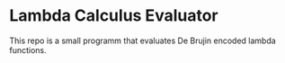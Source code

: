 Lambda Calculus Evaluator
=========================

This repo is a small programm that evaluates De Brujin encoded lambda functions.
